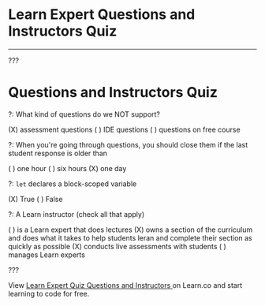 # Learn Expert Questions and Instructors Quiz
---

???

# Questions and Instructors Quiz

?: What kind of questions do we NOT support? 

(X) assessment questions
( ) IDE questions
( ) questions on free course

?: When you're going through questions, you should close them if the last student response is older than

( ) one hour
( ) six hours
(X) one day 

?: `let` declares a block-scoped variable

(X) True
( ) False

?: A Learn instructor (check all that apply)

( ) is a Learn expert that does lectures
(X) owns a section of the curriculum and does what it takes to help students leran and complete their section as quickly as possible 
(X) conducts live assessments with students
( ) manages Learn experts

???

<p class='util--hide'>View <a href='https://learn.co/lessons/learn-expert-quiz-questions-and-instructors'>Learn Expert Quiz Questions and Instructors </a> on Learn.co and start learning to code for free.</p>
